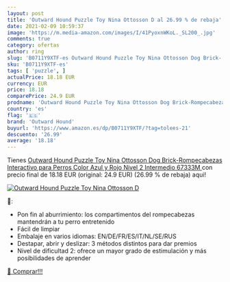 ```yaml
---
layout: post
title: 'Outward Hound Puzzle Toy Nina Ottosson D al 26.99 % de rebaja'
date: 2021-02-09 10:59:37
image: 'https://m.media-amazon.com/images/I/41PyoxnWKoL._SL200_.jpg'
comments: true
category: ofertas
author: ring
slug: 'B0711Y9XTF-es Outward Hound Puzzle Toy Nina Ottosson Dog Brick-...'
sku: 'B0711Y9XTF-es'
tags: [ 'puzzle', ]
actualPrice: 18.18 EUR
currency: EUR
price: 18.18
comparePrice: 24.9 EUR
prodname: 'Outward Hound Puzzle Toy Nina Ottosson Dog Brick-Rompecabezas Interactivo para Perros  Color Azul y Rojo  Nivel 2  Intermedio   67333M '
country: 'es'
flag: '🇪🇸'
brand: 'Outward Hound'
buyurl: 'https://www.amazon.es/dp/B0711Y9XTF/?tag=tolees-21'
descuento: '26.99'
average: '18.18'
---
```


Tienes [Outward Hound Puzzle Toy Nina Ottosson Dog Brick-Rompecabezas Interactivo para Perros  Color Azul y Rojo  Nivel 2  Intermedio   67333M ](https://www.amazon.es/dp/B0711Y9XTF/?tag=tolees-21) con precio final de  18.18 EUR (original: 24.9 EUR) (26.99 %  de rebaja) aqui!

[![Outward Hound Puzzle Toy Nina Ottosson D](https://m.media-amazon.com/images/I/41PyoxnWKoL._SL200_.jpg)](https://www.amazon.es/dp/B0711Y9XTF/?tag=tolees-21)

🔎:

- Pon fin al aburrimiento: los compartimentos del rompecabezas mantendrán a tu perro entretenido
- Fácil de limpiar
- Embalaje en varios idiomas: EN/DE/FR/ES/IT/NL/SE/RUS
- Destapar, abrir y deslizar: 3 métodos distintos para dar premios
- Nivel de dificultad 2: ofrece un mayor grado de estimulación y más posibilidades de aprender

[🛒 Comprar!!!](https://www.amazon.es/dp/B0711Y9XTF/?tag=tolees-21)
